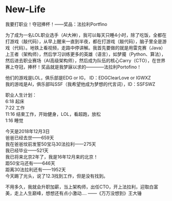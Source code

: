 # New-Life
我要打职业！夺冠捧杯！——奖品：法拉利Portfino

为了成为一名LOL职业选手（AI大神），我可以每天只睡4小时，除了吃饭，全都在打游戏（敲代码），从早上醒来一直到半夜，都在打游戏（敲代码），脑子里全是游戏（代码）。地铁上看视频，走路中停讲解。我首先要做的就是用雷克赛（Java）上王者（架构师），然后学习训练更多的英雄（语言），如梦魇（Python、算法），然后进去职业赛场（AI高级架构师），然后成为队伍的核心Carry（CTO），在世界赛上夺冠，捧杯！奖品就是我梦寐以求的————法拉利Portofino！

他们的游戏是LOL，俱乐部是EDG or IG，  ID：EDGClearLove or IGWXZ  
我的游戏是AI，俱乐部叫SSF（我希望他成为梦想的代言词），ID：SSFSWZ

职业人生计划：  
6:18  起床  
7:22  工作  
11:16 结束工作，开始健身，LOL，看超跑，放松  
1:16  睡觉  

今天是2018年12月3日  
爸爸已经去世——659天  
我在爸爸坟前发誓50宝马30法拉利——275天  
我已经毕业——521天  
我已将来北京2年了，我是16年12月来的北京！  
距50宝马还有——646天  
距离30法拉利还有——1952天  
今天踢了光头，说了12.3找到工作，但是没有找到。

不用多久，我就会升职加薪，当上架构师，出任CTO，开上法拉利，迎取白富美，走上人生巅峰，想想还有点小激动....         ——《万万没想到》王大锤

